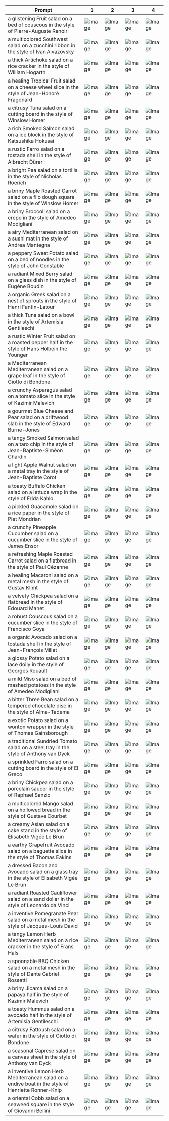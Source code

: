 | Prompt | 1 | 2 | 3 | 4 |
|-|-|-|-|-|
| a glistening Fruit salad on a bed of couscous in the style of Pierre-Auguste Renoir | ![Image](https://salad-benchmark-public-assets.s3.us-east-2.amazonaws.com/sdxl/03413427-c0c2-46a5-95b4-00c78807c883-0.jpg) | ![Image](https://salad-benchmark-public-assets.s3.us-east-2.amazonaws.com/sdxl/03413427-c0c2-46a5-95b4-00c78807c883-1.jpg) | ![Image](https://salad-benchmark-public-assets.s3.us-east-2.amazonaws.com/sdxl/03413427-c0c2-46a5-95b4-00c78807c883-2.jpg) | ![Image](https://salad-benchmark-public-assets.s3.us-east-2.amazonaws.com/sdxl/03413427-c0c2-46a5-95b4-00c78807c883-3.jpg) |
| a multicolored Southwest salad on a zucchini ribbon in the style of Ivan Aivazovsky | ![Image](https://salad-benchmark-public-assets.s3.us-east-2.amazonaws.com/sdxl/a65b5bd6-dadd-44d7-9dbc-a404730bc5cb-0.jpg) | ![Image](https://salad-benchmark-public-assets.s3.us-east-2.amazonaws.com/sdxl/a65b5bd6-dadd-44d7-9dbc-a404730bc5cb-1.jpg) | ![Image](https://salad-benchmark-public-assets.s3.us-east-2.amazonaws.com/sdxl/a65b5bd6-dadd-44d7-9dbc-a404730bc5cb-2.jpg) | ![Image](https://salad-benchmark-public-assets.s3.us-east-2.amazonaws.com/sdxl/a65b5bd6-dadd-44d7-9dbc-a404730bc5cb-3.jpg) |
| a thick Artichoke salad on a rice cracker in the style of William Hogarth | ![Image](https://salad-benchmark-public-assets.s3.us-east-2.amazonaws.com/sdxl/60329e5c-596f-4e93-8d15-0af6921ef05e-0.jpg) | ![Image](https://salad-benchmark-public-assets.s3.us-east-2.amazonaws.com/sdxl/60329e5c-596f-4e93-8d15-0af6921ef05e-1.jpg) | ![Image](https://salad-benchmark-public-assets.s3.us-east-2.amazonaws.com/sdxl/60329e5c-596f-4e93-8d15-0af6921ef05e-2.jpg) | ![Image](https://salad-benchmark-public-assets.s3.us-east-2.amazonaws.com/sdxl/60329e5c-596f-4e93-8d15-0af6921ef05e-3.jpg) |
| a healing Tropical Fruit salad on a cheese wheel slice in the style of Jean-Honoré Fragonard | ![Image](https://salad-benchmark-public-assets.s3.us-east-2.amazonaws.com/sdxl/8844bb20-78be-4d0e-bf53-b3f6c89269c9-0.jpg) | ![Image](https://salad-benchmark-public-assets.s3.us-east-2.amazonaws.com/sdxl/8844bb20-78be-4d0e-bf53-b3f6c89269c9-1.jpg) | ![Image](https://salad-benchmark-public-assets.s3.us-east-2.amazonaws.com/sdxl/8844bb20-78be-4d0e-bf53-b3f6c89269c9-2.jpg) | ![Image](https://salad-benchmark-public-assets.s3.us-east-2.amazonaws.com/sdxl/8844bb20-78be-4d0e-bf53-b3f6c89269c9-3.jpg) |
| a citrusy Tuna salad on a cutting board in the style of Winslow Homer | ![Image](https://salad-benchmark-public-assets.s3.us-east-2.amazonaws.com/sdxl/c6258e9b-aad4-4b6b-8ba8-d75bc708258f-0.jpg) | ![Image](https://salad-benchmark-public-assets.s3.us-east-2.amazonaws.com/sdxl/c6258e9b-aad4-4b6b-8ba8-d75bc708258f-1.jpg) | ![Image](https://salad-benchmark-public-assets.s3.us-east-2.amazonaws.com/sdxl/c6258e9b-aad4-4b6b-8ba8-d75bc708258f-2.jpg) | ![Image](https://salad-benchmark-public-assets.s3.us-east-2.amazonaws.com/sdxl/c6258e9b-aad4-4b6b-8ba8-d75bc708258f-3.jpg) |
| a rich Smoked Salmon salad on a ice block in the style of Katsushika Hokusai | ![Image](https://salad-benchmark-public-assets.s3.us-east-2.amazonaws.com/sdxl/63250dca-50ea-4ed4-a1db-ca467e2e2a90-0.jpg) | ![Image](https://salad-benchmark-public-assets.s3.us-east-2.amazonaws.com/sdxl/63250dca-50ea-4ed4-a1db-ca467e2e2a90-1.jpg) | ![Image](https://salad-benchmark-public-assets.s3.us-east-2.amazonaws.com/sdxl/63250dca-50ea-4ed4-a1db-ca467e2e2a90-2.jpg) | ![Image](https://salad-benchmark-public-assets.s3.us-east-2.amazonaws.com/sdxl/63250dca-50ea-4ed4-a1db-ca467e2e2a90-3.jpg) |
| a rustic Farro salad on a tostada shell in the style of Albrecht Dürer | ![Image](https://salad-benchmark-public-assets.s3.us-east-2.amazonaws.com/sdxl/a17eed55-c06a-4a64-a462-4a6614dce5d2-0.jpg) | ![Image](https://salad-benchmark-public-assets.s3.us-east-2.amazonaws.com/sdxl/a17eed55-c06a-4a64-a462-4a6614dce5d2-1.jpg) | ![Image](https://salad-benchmark-public-assets.s3.us-east-2.amazonaws.com/sdxl/a17eed55-c06a-4a64-a462-4a6614dce5d2-2.jpg) | ![Image](https://salad-benchmark-public-assets.s3.us-east-2.amazonaws.com/sdxl/a17eed55-c06a-4a64-a462-4a6614dce5d2-3.jpg) |
| a bright Pea salad on a tortilla in the style of Nicholas Roerich | ![Image](https://salad-benchmark-public-assets.s3.us-east-2.amazonaws.com/sdxl/c57b9c22-bf1e-4c4b-bac7-e9d035f7f93c-0.jpg) | ![Image](https://salad-benchmark-public-assets.s3.us-east-2.amazonaws.com/sdxl/c57b9c22-bf1e-4c4b-bac7-e9d035f7f93c-1.jpg) | ![Image](https://salad-benchmark-public-assets.s3.us-east-2.amazonaws.com/sdxl/c57b9c22-bf1e-4c4b-bac7-e9d035f7f93c-2.jpg) | ![Image](https://salad-benchmark-public-assets.s3.us-east-2.amazonaws.com/sdxl/c57b9c22-bf1e-4c4b-bac7-e9d035f7f93c-3.jpg) |
| a briny Maple Roasted Carrot salad on a filo dough square in the style of Winslow Homer | ![Image](https://salad-benchmark-public-assets.s3.us-east-2.amazonaws.com/sdxl/e6d34f35-6080-4514-8528-20cc4851322f-0.jpg) | ![Image](https://salad-benchmark-public-assets.s3.us-east-2.amazonaws.com/sdxl/e6d34f35-6080-4514-8528-20cc4851322f-1.jpg) | ![Image](https://salad-benchmark-public-assets.s3.us-east-2.amazonaws.com/sdxl/e6d34f35-6080-4514-8528-20cc4851322f-2.jpg) | ![Image](https://salad-benchmark-public-assets.s3.us-east-2.amazonaws.com/sdxl/e6d34f35-6080-4514-8528-20cc4851322f-3.jpg) |
| a briny Broccoli salad on a crepe in the style of Amedeo Modigliani | ![Image](https://salad-benchmark-public-assets.s3.us-east-2.amazonaws.com/sdxl/a9e225fa-1d8a-431e-b490-39a8cfc7557c-0.jpg) | ![Image](https://salad-benchmark-public-assets.s3.us-east-2.amazonaws.com/sdxl/a9e225fa-1d8a-431e-b490-39a8cfc7557c-1.jpg) | ![Image](https://salad-benchmark-public-assets.s3.us-east-2.amazonaws.com/sdxl/a9e225fa-1d8a-431e-b490-39a8cfc7557c-2.jpg) | ![Image](https://salad-benchmark-public-assets.s3.us-east-2.amazonaws.com/sdxl/a9e225fa-1d8a-431e-b490-39a8cfc7557c-3.jpg) |
| a airy Mediterranean salad on a sushi mat in the style of Andrea Mantegna | ![Image](https://salad-benchmark-public-assets.s3.us-east-2.amazonaws.com/sdxl/a0e81ad4-90ba-421d-b83d-5fc054611a5e-0.jpg) | ![Image](https://salad-benchmark-public-assets.s3.us-east-2.amazonaws.com/sdxl/a0e81ad4-90ba-421d-b83d-5fc054611a5e-1.jpg) | ![Image](https://salad-benchmark-public-assets.s3.us-east-2.amazonaws.com/sdxl/a0e81ad4-90ba-421d-b83d-5fc054611a5e-2.jpg) | ![Image](https://salad-benchmark-public-assets.s3.us-east-2.amazonaws.com/sdxl/a0e81ad4-90ba-421d-b83d-5fc054611a5e-3.jpg) |
| a peppery Sweet Potato salad on a bed of noodles in the style of John Constable | ![Image](https://salad-benchmark-public-assets.s3.us-east-2.amazonaws.com/sdxl/c5d29f29-744b-42b4-af18-299379522fb0-0.jpg) | ![Image](https://salad-benchmark-public-assets.s3.us-east-2.amazonaws.com/sdxl/c5d29f29-744b-42b4-af18-299379522fb0-1.jpg) | ![Image](https://salad-benchmark-public-assets.s3.us-east-2.amazonaws.com/sdxl/c5d29f29-744b-42b4-af18-299379522fb0-2.jpg) | ![Image](https://salad-benchmark-public-assets.s3.us-east-2.amazonaws.com/sdxl/c5d29f29-744b-42b4-af18-299379522fb0-3.jpg) |
| a radiant Mixed Berry salad on a glass dish in the style of Eugène Boudin | ![Image](https://salad-benchmark-public-assets.s3.us-east-2.amazonaws.com/sdxl/04c0ff89-e144-4d8c-89b0-0d248e176d23-0.jpg) | ![Image](https://salad-benchmark-public-assets.s3.us-east-2.amazonaws.com/sdxl/04c0ff89-e144-4d8c-89b0-0d248e176d23-1.jpg) | ![Image](https://salad-benchmark-public-assets.s3.us-east-2.amazonaws.com/sdxl/04c0ff89-e144-4d8c-89b0-0d248e176d23-2.jpg) | ![Image](https://salad-benchmark-public-assets.s3.us-east-2.amazonaws.com/sdxl/04c0ff89-e144-4d8c-89b0-0d248e176d23-3.jpg) |
| a organic Greek salad on a nest of sprouts in the style of Henri Fantin-Latour | ![Image](https://salad-benchmark-public-assets.s3.us-east-2.amazonaws.com/sdxl/e79939e0-56ef-41db-aae2-10c627dd726f-0.jpg) | ![Image](https://salad-benchmark-public-assets.s3.us-east-2.amazonaws.com/sdxl/e79939e0-56ef-41db-aae2-10c627dd726f-1.jpg) | ![Image](https://salad-benchmark-public-assets.s3.us-east-2.amazonaws.com/sdxl/e79939e0-56ef-41db-aae2-10c627dd726f-2.jpg) | ![Image](https://salad-benchmark-public-assets.s3.us-east-2.amazonaws.com/sdxl/e79939e0-56ef-41db-aae2-10c627dd726f-3.jpg) |
| a thick Tuna salad on a bowl in the style of Artemisia Gentileschi | ![Image](https://salad-benchmark-public-assets.s3.us-east-2.amazonaws.com/sdxl/7da2fa2c-7d05-4165-b6d7-52e620f4fe80-0.jpg) | ![Image](https://salad-benchmark-public-assets.s3.us-east-2.amazonaws.com/sdxl/7da2fa2c-7d05-4165-b6d7-52e620f4fe80-1.jpg) | ![Image](https://salad-benchmark-public-assets.s3.us-east-2.amazonaws.com/sdxl/7da2fa2c-7d05-4165-b6d7-52e620f4fe80-2.jpg) | ![Image](https://salad-benchmark-public-assets.s3.us-east-2.amazonaws.com/sdxl/7da2fa2c-7d05-4165-b6d7-52e620f4fe80-3.jpg) |
| a rustic Winter Fruit salad on a roasted pepper half in the style of Hans Holbein the Younger | ![Image](https://salad-benchmark-public-assets.s3.us-east-2.amazonaws.com/sdxl/21794e94-fc75-46d8-b7c0-1f05dac4da1e-0.jpg) | ![Image](https://salad-benchmark-public-assets.s3.us-east-2.amazonaws.com/sdxl/21794e94-fc75-46d8-b7c0-1f05dac4da1e-1.jpg) | ![Image](https://salad-benchmark-public-assets.s3.us-east-2.amazonaws.com/sdxl/21794e94-fc75-46d8-b7c0-1f05dac4da1e-2.jpg) | ![Image](https://salad-benchmark-public-assets.s3.us-east-2.amazonaws.com/sdxl/21794e94-fc75-46d8-b7c0-1f05dac4da1e-3.jpg) |
| a Mediterranean Mediterranean salad on a grape leaf in the style of Giotto di Bondone | ![Image](https://salad-benchmark-public-assets.s3.us-east-2.amazonaws.com/sdxl/340e24af-2f72-468f-bc81-7c56fef1da0d-0.jpg) | ![Image](https://salad-benchmark-public-assets.s3.us-east-2.amazonaws.com/sdxl/340e24af-2f72-468f-bc81-7c56fef1da0d-1.jpg) | ![Image](https://salad-benchmark-public-assets.s3.us-east-2.amazonaws.com/sdxl/340e24af-2f72-468f-bc81-7c56fef1da0d-2.jpg) | ![Image](https://salad-benchmark-public-assets.s3.us-east-2.amazonaws.com/sdxl/340e24af-2f72-468f-bc81-7c56fef1da0d-3.jpg) |
| a crunchy Asparagus salad on a tomato slice in the style of Kazimir Malevich | ![Image](https://salad-benchmark-public-assets.s3.us-east-2.amazonaws.com/sdxl/7cd2b9a9-63ea-4ef5-9025-9e628b5ba806-0.jpg) | ![Image](https://salad-benchmark-public-assets.s3.us-east-2.amazonaws.com/sdxl/7cd2b9a9-63ea-4ef5-9025-9e628b5ba806-1.jpg) | ![Image](https://salad-benchmark-public-assets.s3.us-east-2.amazonaws.com/sdxl/7cd2b9a9-63ea-4ef5-9025-9e628b5ba806-2.jpg) | ![Image](https://salad-benchmark-public-assets.s3.us-east-2.amazonaws.com/sdxl/7cd2b9a9-63ea-4ef5-9025-9e628b5ba806-3.jpg) |
| a gourmet Blue Cheese and Pear salad on a driftwood slab in the style of Edward Burne-Jones | ![Image](https://salad-benchmark-public-assets.s3.us-east-2.amazonaws.com/sdxl/6b982cfb-df43-46f2-bf07-1d420cd221ea-0.jpg) | ![Image](https://salad-benchmark-public-assets.s3.us-east-2.amazonaws.com/sdxl/6b982cfb-df43-46f2-bf07-1d420cd221ea-1.jpg) | ![Image](https://salad-benchmark-public-assets.s3.us-east-2.amazonaws.com/sdxl/6b982cfb-df43-46f2-bf07-1d420cd221ea-2.jpg) | ![Image](https://salad-benchmark-public-assets.s3.us-east-2.amazonaws.com/sdxl/6b982cfb-df43-46f2-bf07-1d420cd221ea-3.jpg) |
| a tangy Smoked Salmon salad on a taro chip in the style of Jean-Baptiste-Siméon Chardin | ![Image](https://salad-benchmark-public-assets.s3.us-east-2.amazonaws.com/sdxl/f87bca41-e5f2-4e6c-a04e-f7db78f620ef-0.jpg) | ![Image](https://salad-benchmark-public-assets.s3.us-east-2.amazonaws.com/sdxl/f87bca41-e5f2-4e6c-a04e-f7db78f620ef-1.jpg) | ![Image](https://salad-benchmark-public-assets.s3.us-east-2.amazonaws.com/sdxl/f87bca41-e5f2-4e6c-a04e-f7db78f620ef-2.jpg) | ![Image](https://salad-benchmark-public-assets.s3.us-east-2.amazonaws.com/sdxl/f87bca41-e5f2-4e6c-a04e-f7db78f620ef-3.jpg) |
| a light Apple Walnut salad on a metal tray in the style of Jean-Baptiste Corot | ![Image](https://salad-benchmark-public-assets.s3.us-east-2.amazonaws.com/sdxl/d70b48a5-7351-46a5-b3b6-fb847e6b707e-0.jpg) | ![Image](https://salad-benchmark-public-assets.s3.us-east-2.amazonaws.com/sdxl/d70b48a5-7351-46a5-b3b6-fb847e6b707e-1.jpg) | ![Image](https://salad-benchmark-public-assets.s3.us-east-2.amazonaws.com/sdxl/d70b48a5-7351-46a5-b3b6-fb847e6b707e-2.jpg) | ![Image](https://salad-benchmark-public-assets.s3.us-east-2.amazonaws.com/sdxl/d70b48a5-7351-46a5-b3b6-fb847e6b707e-3.jpg) |
| a toasty Buffalo Chicken salad on a lettuce wrap in the style of Frida Kahlo | ![Image](https://salad-benchmark-public-assets.s3.us-east-2.amazonaws.com/sdxl/4c0f5a72-7b2e-4e4f-a317-71d59eba74a2-0.jpg) | ![Image](https://salad-benchmark-public-assets.s3.us-east-2.amazonaws.com/sdxl/4c0f5a72-7b2e-4e4f-a317-71d59eba74a2-1.jpg) | ![Image](https://salad-benchmark-public-assets.s3.us-east-2.amazonaws.com/sdxl/4c0f5a72-7b2e-4e4f-a317-71d59eba74a2-2.jpg) | ![Image](https://salad-benchmark-public-assets.s3.us-east-2.amazonaws.com/sdxl/4c0f5a72-7b2e-4e4f-a317-71d59eba74a2-3.jpg) |
| a pickled Guacamole salad on a rice paper in the style of Piet Mondrian | ![Image](https://salad-benchmark-public-assets.s3.us-east-2.amazonaws.com/sdxl/11e63447-1b20-4bd5-ad7e-7a5ddba937af-0.jpg) | ![Image](https://salad-benchmark-public-assets.s3.us-east-2.amazonaws.com/sdxl/11e63447-1b20-4bd5-ad7e-7a5ddba937af-1.jpg) | ![Image](https://salad-benchmark-public-assets.s3.us-east-2.amazonaws.com/sdxl/11e63447-1b20-4bd5-ad7e-7a5ddba937af-2.jpg) | ![Image](https://salad-benchmark-public-assets.s3.us-east-2.amazonaws.com/sdxl/11e63447-1b20-4bd5-ad7e-7a5ddba937af-3.jpg) |
| a crunchy Pineapple Cucumber salad on a cucumber slice in the style of James Ensor | ![Image](https://salad-benchmark-public-assets.s3.us-east-2.amazonaws.com/sdxl/5bf850bc-8f93-4152-840e-cde695ebe986-0.jpg) | ![Image](https://salad-benchmark-public-assets.s3.us-east-2.amazonaws.com/sdxl/5bf850bc-8f93-4152-840e-cde695ebe986-1.jpg) | ![Image](https://salad-benchmark-public-assets.s3.us-east-2.amazonaws.com/sdxl/5bf850bc-8f93-4152-840e-cde695ebe986-2.jpg) | ![Image](https://salad-benchmark-public-assets.s3.us-east-2.amazonaws.com/sdxl/5bf850bc-8f93-4152-840e-cde695ebe986-3.jpg) |
| a refreshing Maple Roasted Carrot salad on a flatbread in the style of Paul Cézanne | ![Image](https://salad-benchmark-public-assets.s3.us-east-2.amazonaws.com/sdxl/f9027eb3-1b31-4ac4-9949-c292959a4232-0.jpg) | ![Image](https://salad-benchmark-public-assets.s3.us-east-2.amazonaws.com/sdxl/f9027eb3-1b31-4ac4-9949-c292959a4232-1.jpg) | ![Image](https://salad-benchmark-public-assets.s3.us-east-2.amazonaws.com/sdxl/f9027eb3-1b31-4ac4-9949-c292959a4232-2.jpg) | ![Image](https://salad-benchmark-public-assets.s3.us-east-2.amazonaws.com/sdxl/f9027eb3-1b31-4ac4-9949-c292959a4232-3.jpg) |
| a healing Macaroni salad on a metal mesh in the style of Gustav Klimt | ![Image](https://salad-benchmark-public-assets.s3.us-east-2.amazonaws.com/sdxl/87607302-43f0-4463-8ba8-6fa1a5e4b103-0.jpg) | ![Image](https://salad-benchmark-public-assets.s3.us-east-2.amazonaws.com/sdxl/87607302-43f0-4463-8ba8-6fa1a5e4b103-1.jpg) | ![Image](https://salad-benchmark-public-assets.s3.us-east-2.amazonaws.com/sdxl/87607302-43f0-4463-8ba8-6fa1a5e4b103-2.jpg) | ![Image](https://salad-benchmark-public-assets.s3.us-east-2.amazonaws.com/sdxl/87607302-43f0-4463-8ba8-6fa1a5e4b103-3.jpg) |
| a velvety Chickpea salad on a flatbread in the style of Edouard Manet | ![Image](https://salad-benchmark-public-assets.s3.us-east-2.amazonaws.com/sdxl/8cedc1c7-9c0a-45cf-9ad8-d8d6868aaf53-0.jpg) | ![Image](https://salad-benchmark-public-assets.s3.us-east-2.amazonaws.com/sdxl/8cedc1c7-9c0a-45cf-9ad8-d8d6868aaf53-1.jpg) | ![Image](https://salad-benchmark-public-assets.s3.us-east-2.amazonaws.com/sdxl/8cedc1c7-9c0a-45cf-9ad8-d8d6868aaf53-2.jpg) | ![Image](https://salad-benchmark-public-assets.s3.us-east-2.amazonaws.com/sdxl/8cedc1c7-9c0a-45cf-9ad8-d8d6868aaf53-3.jpg) |
| a robust Couscous salad on a cucumber slice in the style of Francisco Goya | ![Image](https://salad-benchmark-public-assets.s3.us-east-2.amazonaws.com/sdxl/a761a5a3-4187-4625-8a75-d5ee6120d078-0.jpg) | ![Image](https://salad-benchmark-public-assets.s3.us-east-2.amazonaws.com/sdxl/a761a5a3-4187-4625-8a75-d5ee6120d078-1.jpg) | ![Image](https://salad-benchmark-public-assets.s3.us-east-2.amazonaws.com/sdxl/a761a5a3-4187-4625-8a75-d5ee6120d078-2.jpg) | ![Image](https://salad-benchmark-public-assets.s3.us-east-2.amazonaws.com/sdxl/a761a5a3-4187-4625-8a75-d5ee6120d078-3.jpg) |
| a organic Avocado salad on a tostada shell in the style of Jean-François Millet | ![Image](https://salad-benchmark-public-assets.s3.us-east-2.amazonaws.com/sdxl/12d897d8-9831-434c-9c66-7e2059a9aad2-0.jpg) | ![Image](https://salad-benchmark-public-assets.s3.us-east-2.amazonaws.com/sdxl/12d897d8-9831-434c-9c66-7e2059a9aad2-1.jpg) | ![Image](https://salad-benchmark-public-assets.s3.us-east-2.amazonaws.com/sdxl/12d897d8-9831-434c-9c66-7e2059a9aad2-2.jpg) | ![Image](https://salad-benchmark-public-assets.s3.us-east-2.amazonaws.com/sdxl/12d897d8-9831-434c-9c66-7e2059a9aad2-3.jpg) |
| a glossy Potato salad on a lace doily in the style of Georges Rouault | ![Image](https://salad-benchmark-public-assets.s3.us-east-2.amazonaws.com/sdxl/89755d38-5ef2-4051-9d1f-9937bee1fef1-0.jpg) | ![Image](https://salad-benchmark-public-assets.s3.us-east-2.amazonaws.com/sdxl/89755d38-5ef2-4051-9d1f-9937bee1fef1-1.jpg) | ![Image](https://salad-benchmark-public-assets.s3.us-east-2.amazonaws.com/sdxl/89755d38-5ef2-4051-9d1f-9937bee1fef1-2.jpg) | ![Image](https://salad-benchmark-public-assets.s3.us-east-2.amazonaws.com/sdxl/89755d38-5ef2-4051-9d1f-9937bee1fef1-3.jpg) |
| a mild Miso salad on a bed of mashed potatoes in the style of Amedeo Modigliani | ![Image](https://salad-benchmark-public-assets.s3.us-east-2.amazonaws.com/sdxl/c39be823-a1df-4e25-a130-cf0bd2c5886e-0.jpg) | ![Image](https://salad-benchmark-public-assets.s3.us-east-2.amazonaws.com/sdxl/c39be823-a1df-4e25-a130-cf0bd2c5886e-1.jpg) | ![Image](https://salad-benchmark-public-assets.s3.us-east-2.amazonaws.com/sdxl/c39be823-a1df-4e25-a130-cf0bd2c5886e-2.jpg) | ![Image](https://salad-benchmark-public-assets.s3.us-east-2.amazonaws.com/sdxl/c39be823-a1df-4e25-a130-cf0bd2c5886e-3.jpg) |
| a bitter Three Bean salad on a tempered chocolate disc in the style of Alma-Tadema | ![Image](https://salad-benchmark-public-assets.s3.us-east-2.amazonaws.com/sdxl/3d7217b5-2789-4f0b-95ec-74bbd1231af8-0.jpg) | ![Image](https://salad-benchmark-public-assets.s3.us-east-2.amazonaws.com/sdxl/3d7217b5-2789-4f0b-95ec-74bbd1231af8-1.jpg) | ![Image](https://salad-benchmark-public-assets.s3.us-east-2.amazonaws.com/sdxl/3d7217b5-2789-4f0b-95ec-74bbd1231af8-2.jpg) | ![Image](https://salad-benchmark-public-assets.s3.us-east-2.amazonaws.com/sdxl/3d7217b5-2789-4f0b-95ec-74bbd1231af8-3.jpg) |
| a exotic Potato salad on a wonton wrapper in the style of Thomas Gainsborough | ![Image](https://salad-benchmark-public-assets.s3.us-east-2.amazonaws.com/sdxl/820adbcb-8c43-4823-9b59-914f1fa632ad-0.jpg) | ![Image](https://salad-benchmark-public-assets.s3.us-east-2.amazonaws.com/sdxl/820adbcb-8c43-4823-9b59-914f1fa632ad-1.jpg) | ![Image](https://salad-benchmark-public-assets.s3.us-east-2.amazonaws.com/sdxl/820adbcb-8c43-4823-9b59-914f1fa632ad-2.jpg) | ![Image](https://salad-benchmark-public-assets.s3.us-east-2.amazonaws.com/sdxl/820adbcb-8c43-4823-9b59-914f1fa632ad-3.jpg) |
| a traditional Sundried Tomato salad on a steel tray in the style of Anthony van Dyck | ![Image](https://salad-benchmark-public-assets.s3.us-east-2.amazonaws.com/sdxl/e52b0166-912d-4371-b038-23037c83b065-0.jpg) | ![Image](https://salad-benchmark-public-assets.s3.us-east-2.amazonaws.com/sdxl/e52b0166-912d-4371-b038-23037c83b065-1.jpg) | ![Image](https://salad-benchmark-public-assets.s3.us-east-2.amazonaws.com/sdxl/e52b0166-912d-4371-b038-23037c83b065-2.jpg) | ![Image](https://salad-benchmark-public-assets.s3.us-east-2.amazonaws.com/sdxl/e52b0166-912d-4371-b038-23037c83b065-3.jpg) |
| a sprinkled Farro salad on a cutting board in the style of El Greco | ![Image](https://salad-benchmark-public-assets.s3.us-east-2.amazonaws.com/sdxl/4f0db77d-0e1a-4c93-af8d-e92d58a455dd-0.jpg) | ![Image](https://salad-benchmark-public-assets.s3.us-east-2.amazonaws.com/sdxl/4f0db77d-0e1a-4c93-af8d-e92d58a455dd-1.jpg) | ![Image](https://salad-benchmark-public-assets.s3.us-east-2.amazonaws.com/sdxl/4f0db77d-0e1a-4c93-af8d-e92d58a455dd-2.jpg) | ![Image](https://salad-benchmark-public-assets.s3.us-east-2.amazonaws.com/sdxl/4f0db77d-0e1a-4c93-af8d-e92d58a455dd-3.jpg) |
| a briny Chickpea salad on a porcelain saucer in the style of Raphael Sanzio | ![Image](https://salad-benchmark-public-assets.s3.us-east-2.amazonaws.com/sdxl/1c06b3cc-f1cb-45d2-ad31-e50a81d163ba-0.jpg) | ![Image](https://salad-benchmark-public-assets.s3.us-east-2.amazonaws.com/sdxl/1c06b3cc-f1cb-45d2-ad31-e50a81d163ba-1.jpg) | ![Image](https://salad-benchmark-public-assets.s3.us-east-2.amazonaws.com/sdxl/1c06b3cc-f1cb-45d2-ad31-e50a81d163ba-2.jpg) | ![Image](https://salad-benchmark-public-assets.s3.us-east-2.amazonaws.com/sdxl/1c06b3cc-f1cb-45d2-ad31-e50a81d163ba-3.jpg) |
| a multicolored Mango salad on a hollowed bread in the style of Gustave Courbet | ![Image](https://salad-benchmark-public-assets.s3.us-east-2.amazonaws.com/sdxl/673518c1-746d-45da-ba16-5b9795908ad6-0.jpg) | ![Image](https://salad-benchmark-public-assets.s3.us-east-2.amazonaws.com/sdxl/673518c1-746d-45da-ba16-5b9795908ad6-1.jpg) | ![Image](https://salad-benchmark-public-assets.s3.us-east-2.amazonaws.com/sdxl/673518c1-746d-45da-ba16-5b9795908ad6-2.jpg) | ![Image](https://salad-benchmark-public-assets.s3.us-east-2.amazonaws.com/sdxl/673518c1-746d-45da-ba16-5b9795908ad6-3.jpg) |
| a creamy Asian salad on a cake stand in the style of Élisabeth Vigée Le Brun | ![Image](https://salad-benchmark-public-assets.s3.us-east-2.amazonaws.com/sdxl/ea546b38-a513-4f59-9216-b3a6f157dc76-0.jpg) | ![Image](https://salad-benchmark-public-assets.s3.us-east-2.amazonaws.com/sdxl/ea546b38-a513-4f59-9216-b3a6f157dc76-1.jpg) | ![Image](https://salad-benchmark-public-assets.s3.us-east-2.amazonaws.com/sdxl/ea546b38-a513-4f59-9216-b3a6f157dc76-2.jpg) | ![Image](https://salad-benchmark-public-assets.s3.us-east-2.amazonaws.com/sdxl/ea546b38-a513-4f59-9216-b3a6f157dc76-3.jpg) |
| a earthy Grapefruit Avocado salad on a baguette slice in the style of Thomas Eakins | ![Image](https://salad-benchmark-public-assets.s3.us-east-2.amazonaws.com/sdxl/471caa55-9cea-4be5-b1bc-9a9ad3cd56ee-0.jpg) | ![Image](https://salad-benchmark-public-assets.s3.us-east-2.amazonaws.com/sdxl/471caa55-9cea-4be5-b1bc-9a9ad3cd56ee-1.jpg) | ![Image](https://salad-benchmark-public-assets.s3.us-east-2.amazonaws.com/sdxl/471caa55-9cea-4be5-b1bc-9a9ad3cd56ee-2.jpg) | ![Image](https://salad-benchmark-public-assets.s3.us-east-2.amazonaws.com/sdxl/471caa55-9cea-4be5-b1bc-9a9ad3cd56ee-3.jpg) |
| a dressed Bacon and Avocado salad on a glass tray in the style of Élisabeth Vigée Le Brun | ![Image](https://salad-benchmark-public-assets.s3.us-east-2.amazonaws.com/sdxl/19777157-2db0-46ef-b762-a55248c44402-0.jpg) | ![Image](https://salad-benchmark-public-assets.s3.us-east-2.amazonaws.com/sdxl/19777157-2db0-46ef-b762-a55248c44402-1.jpg) | ![Image](https://salad-benchmark-public-assets.s3.us-east-2.amazonaws.com/sdxl/19777157-2db0-46ef-b762-a55248c44402-2.jpg) | ![Image](https://salad-benchmark-public-assets.s3.us-east-2.amazonaws.com/sdxl/19777157-2db0-46ef-b762-a55248c44402-3.jpg) |
| a radiant Roasted Cauliflower salad on a sand dollar in the style of Leonardo da Vinci | ![Image](https://salad-benchmark-public-assets.s3.us-east-2.amazonaws.com/sdxl/3f232ac2-eb98-410a-849a-aef80ad4f5ec-0.jpg) | ![Image](https://salad-benchmark-public-assets.s3.us-east-2.amazonaws.com/sdxl/3f232ac2-eb98-410a-849a-aef80ad4f5ec-1.jpg) | ![Image](https://salad-benchmark-public-assets.s3.us-east-2.amazonaws.com/sdxl/3f232ac2-eb98-410a-849a-aef80ad4f5ec-2.jpg) | ![Image](https://salad-benchmark-public-assets.s3.us-east-2.amazonaws.com/sdxl/3f232ac2-eb98-410a-849a-aef80ad4f5ec-3.jpg) |
| a inventive Pomegranate Pear salad on a metal mesh in the style of Jacques-Louis David | ![Image](https://salad-benchmark-public-assets.s3.us-east-2.amazonaws.com/sdxl/1d7a8abc-a6ef-47a7-9f2e-97f53dd8cbbb-0.jpg) | ![Image](https://salad-benchmark-public-assets.s3.us-east-2.amazonaws.com/sdxl/1d7a8abc-a6ef-47a7-9f2e-97f53dd8cbbb-1.jpg) | ![Image](https://salad-benchmark-public-assets.s3.us-east-2.amazonaws.com/sdxl/1d7a8abc-a6ef-47a7-9f2e-97f53dd8cbbb-2.jpg) | ![Image](https://salad-benchmark-public-assets.s3.us-east-2.amazonaws.com/sdxl/1d7a8abc-a6ef-47a7-9f2e-97f53dd8cbbb-3.jpg) |
| a tangy Lemon Herb Mediterranean salad on a rice cracker in the style of Frans Hals | ![Image](https://salad-benchmark-public-assets.s3.us-east-2.amazonaws.com/sdxl/f0a32329-2453-44cb-84f4-78a1fa6655f2-0.jpg) | ![Image](https://salad-benchmark-public-assets.s3.us-east-2.amazonaws.com/sdxl/f0a32329-2453-44cb-84f4-78a1fa6655f2-1.jpg) | ![Image](https://salad-benchmark-public-assets.s3.us-east-2.amazonaws.com/sdxl/f0a32329-2453-44cb-84f4-78a1fa6655f2-2.jpg) | ![Image](https://salad-benchmark-public-assets.s3.us-east-2.amazonaws.com/sdxl/f0a32329-2453-44cb-84f4-78a1fa6655f2-3.jpg) |
| a spoonable BBQ Chicken salad on a metal mesh in the style of Dante Gabriel Rossetti | ![Image](https://salad-benchmark-public-assets.s3.us-east-2.amazonaws.com/sdxl/bc9d7ff5-2bf9-4283-914f-b6a1b8b7bb7e-0.jpg) | ![Image](https://salad-benchmark-public-assets.s3.us-east-2.amazonaws.com/sdxl/bc9d7ff5-2bf9-4283-914f-b6a1b8b7bb7e-1.jpg) | ![Image](https://salad-benchmark-public-assets.s3.us-east-2.amazonaws.com/sdxl/bc9d7ff5-2bf9-4283-914f-b6a1b8b7bb7e-2.jpg) | ![Image](https://salad-benchmark-public-assets.s3.us-east-2.amazonaws.com/sdxl/bc9d7ff5-2bf9-4283-914f-b6a1b8b7bb7e-3.jpg) |
| a briny Jicama salad on a papaya half in the style of Kazimir Malevich | ![Image](https://salad-benchmark-public-assets.s3.us-east-2.amazonaws.com/sdxl/e0f84ef6-490e-4389-9f06-a13cddbb1d3d-0.jpg) | ![Image](https://salad-benchmark-public-assets.s3.us-east-2.amazonaws.com/sdxl/e0f84ef6-490e-4389-9f06-a13cddbb1d3d-1.jpg) | ![Image](https://salad-benchmark-public-assets.s3.us-east-2.amazonaws.com/sdxl/e0f84ef6-490e-4389-9f06-a13cddbb1d3d-2.jpg) | ![Image](https://salad-benchmark-public-assets.s3.us-east-2.amazonaws.com/sdxl/e0f84ef6-490e-4389-9f06-a13cddbb1d3d-3.jpg) |
| a toasty Hummus salad on a avocado half in the style of Artemisia Gentileschi | ![Image](https://salad-benchmark-public-assets.s3.us-east-2.amazonaws.com/sdxl/f975f822-7f3e-414d-8aea-d30b2230d001-0.jpg) | ![Image](https://salad-benchmark-public-assets.s3.us-east-2.amazonaws.com/sdxl/f975f822-7f3e-414d-8aea-d30b2230d001-1.jpg) | ![Image](https://salad-benchmark-public-assets.s3.us-east-2.amazonaws.com/sdxl/f975f822-7f3e-414d-8aea-d30b2230d001-2.jpg) | ![Image](https://salad-benchmark-public-assets.s3.us-east-2.amazonaws.com/sdxl/f975f822-7f3e-414d-8aea-d30b2230d001-3.jpg) |
| a citrusy Fattoush salad on a wafer in the style of Giotto di Bondone | ![Image](https://salad-benchmark-public-assets.s3.us-east-2.amazonaws.com/sdxl/729bd24e-a8cd-47e0-8430-115da32db078-0.jpg) | ![Image](https://salad-benchmark-public-assets.s3.us-east-2.amazonaws.com/sdxl/729bd24e-a8cd-47e0-8430-115da32db078-1.jpg) | ![Image](https://salad-benchmark-public-assets.s3.us-east-2.amazonaws.com/sdxl/729bd24e-a8cd-47e0-8430-115da32db078-2.jpg) | ![Image](https://salad-benchmark-public-assets.s3.us-east-2.amazonaws.com/sdxl/729bd24e-a8cd-47e0-8430-115da32db078-3.jpg) |
| a seasonal Caprese salad on a canvas sheet in the style of Anthony van Dyck | ![Image](https://salad-benchmark-public-assets.s3.us-east-2.amazonaws.com/sdxl/6f383c0b-0400-4d1f-9c68-4d58550228c1-0.jpg) | ![Image](https://salad-benchmark-public-assets.s3.us-east-2.amazonaws.com/sdxl/6f383c0b-0400-4d1f-9c68-4d58550228c1-1.jpg) | ![Image](https://salad-benchmark-public-assets.s3.us-east-2.amazonaws.com/sdxl/6f383c0b-0400-4d1f-9c68-4d58550228c1-2.jpg) | ![Image](https://salad-benchmark-public-assets.s3.us-east-2.amazonaws.com/sdxl/6f383c0b-0400-4d1f-9c68-4d58550228c1-3.jpg) |
| a inventive Lemon Herb Mediterranean salad on a endive boat in the style of Henriette Ronner-Knip | ![Image](https://salad-benchmark-public-assets.s3.us-east-2.amazonaws.com/sdxl/9efe1ad9-a2fa-4cb0-a18f-3ddbde9a6afe-0.jpg) | ![Image](https://salad-benchmark-public-assets.s3.us-east-2.amazonaws.com/sdxl/9efe1ad9-a2fa-4cb0-a18f-3ddbde9a6afe-1.jpg) | ![Image](https://salad-benchmark-public-assets.s3.us-east-2.amazonaws.com/sdxl/9efe1ad9-a2fa-4cb0-a18f-3ddbde9a6afe-2.jpg) | ![Image](https://salad-benchmark-public-assets.s3.us-east-2.amazonaws.com/sdxl/9efe1ad9-a2fa-4cb0-a18f-3ddbde9a6afe-3.jpg) |
| a oriental Cobb salad on a seaweed square in the style of Giovanni Bellini | ![Image](https://salad-benchmark-public-assets.s3.us-east-2.amazonaws.com/sdxl/a36c98bc-bebe-41e0-9c3c-997859730ed6-0.jpg) | ![Image](https://salad-benchmark-public-assets.s3.us-east-2.amazonaws.com/sdxl/a36c98bc-bebe-41e0-9c3c-997859730ed6-1.jpg) | ![Image](https://salad-benchmark-public-assets.s3.us-east-2.amazonaws.com/sdxl/a36c98bc-bebe-41e0-9c3c-997859730ed6-2.jpg) | ![Image](https://salad-benchmark-public-assets.s3.us-east-2.amazonaws.com/sdxl/a36c98bc-bebe-41e0-9c3c-997859730ed6-3.jpg) |
